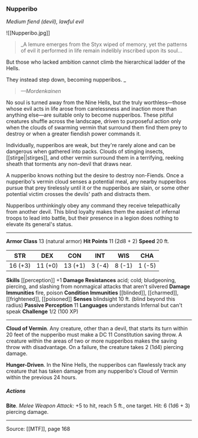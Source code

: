 ### Nupperibo
_Medium fiend (devil), lawful evil_

![[Nupperibo.jpg]]

> _A lemure emerges from the Styx wiped of memory, yet the patterns of evil it performed in life remain indelibly inscribed upon its soul...

But those who lacked ambition cannot climb the hierarchical ladder of the Hells.

They instead step down, becoming nupperibos.
_
> _—Mordenkainen_

No soul is turned away from the Nine Hells, but the truly worthless—those whose evil acts in life arose from carelessness and inaction more than anything else—are suitable only to become nupperibos. These pitiful creatures shuffle across the landscape, driven to purposeful action only when the clouds of swarming vermin that surround them find them prey to destroy or when a greater fiendish power commands it.

Individually, nupperibos are weak, but they're rarely alone and can be dangerous when gathered into packs. Clouds of stinging insects, [[stirge||stirges]], and other vermin surround them in a terrifying, reeking sheath that torments any non-devil that draws near.

A nupperibo knows nothing but the desire to destroy non-Fiends. Once a nupperibo's vermin cloud senses a potential meal, any nearby nupperibos pursue that prey tirelessly until it or the nupperibos are slain, or some other potential victim crosses the devils' path and distracts them.

Nupperibos unthinkingly obey any command they receive telepathically from another devil. This blind loyalty makes them the easiest of infernal troops to lead into battle, but their presence in a legion does nothing to elevate its general's status.



---

**Armor Class** 13 (natural armor)
**Hit Points** 11 (2d8 + 2)
**Speed** 20 ft.

| STR     | DEX     | CON     | INT     | WIS     | CHA     |
|---------|---------|---------|---------|---------|---------|
| 16 (+3) | 11 (+0) | 13 (+1) | 3 (-4) | 8 (-1) | 1 (-5) |

**Skills** [[perception]] +1
**Damage Resistances** acid; cold; bludgeoning, piercing, and slashing from nonmagical attacks that aren't silvered
**Damage Immunities** fire, poison
**Condition Immunities** [[blinded]], [[charmed]], [[frightened]], [[poisoned]]
**Senses** blindsight 10 ft. (blind beyond this radius)
**Passive Perception** 11
**Languages** understands Infernal but can't speak
**Challenge** 1/2 (100 XP)

---

**Cloud of Vermin**. Any creature, other than a devil, that starts its turn within 20 feet of the nupperibo must make a DC 11 Constitution saving throw. A creature within the areas of two or more nupperibos makes the saving throw with disadvantage. On a failure, the creature takes 2 (1d4) piercing damage.

**Hunger-Driven**. In the Nine Hells, the nupperibos can flawlessly track any creature that has taken damage from any nupperibo's Cloud of Vermin within the previous 24 hours.

##### Actions
**Bite**. _Melee Weapon Attack:_ +5 to hit, reach 5 ft., one target. Hit: 6 (1d6 + 3) piercing damage.


---

Source: [[MTF]], page 168
